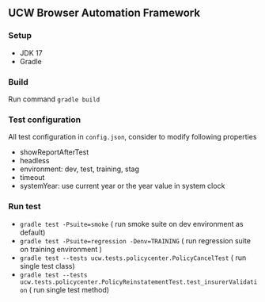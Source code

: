 ## UCW Browser Automation Framework

### Setup
- JDK 17
- Gradle

### Build
Run command `gradle build`

### Test configuration
All test configuration in `config.json`, consider to modify following properties
- showReportAfterTest
- headless
- environment: dev, test, training, stag
- timeout
- systemYear: use current year or the year value in system clock

### Run test
- `gradle test -Psuite=smoke` ( run smoke suite on dev environment as default)
- `gradle test -Psuite=regression -Denv=TRAINING` ( run regression suite on training environment )
- `gradle test --tests ucw.tests.policycenter.PolicyCancelTest` ( run single test class)
- `gradle test --tests ucw.tests.policycenter.PolicyReinstatementTest.test_insurerValidation` ( run single test method)